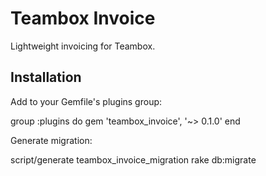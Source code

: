 
Teambox Invoice
===============

Lightweight invoicing for Teambox.


Installation
------------

Add to your Gemfile's plugins group:

  group :plugins do 
    gem 'teambox_invoice', '~> 0.1.0'
  end

Generate migration:

  script/generate teambox_invoice_migration
  rake db:migrate

